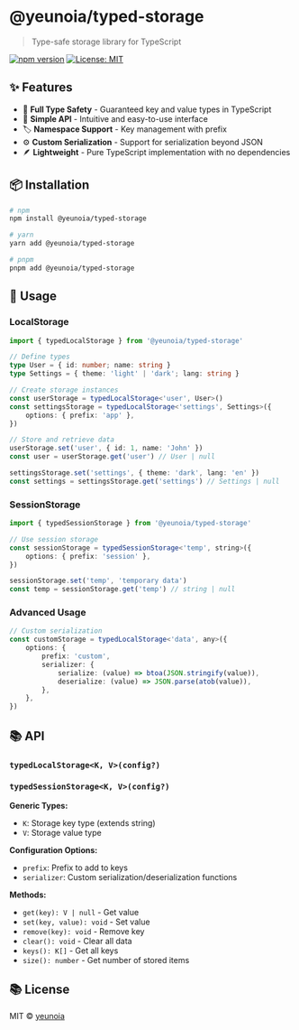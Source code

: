 # @yeunoia/typed-storage

> Type-safe storage library for TypeScript

[![npm version](https://img.shields.io/npm/v/@yeunoia/typed-storage.svg)](https://www.npmjs.com/package/@yeunoia/typed-storage)
[![License: MIT](https://img.shields.io/badge/License-MIT-yellow.svg)](https://opensource.org/licenses/MIT)

## ✨ Features

- 🎯 **Full Type Safety** - Guaranteed key and value types in TypeScript
- 🎯 **Simple API** - Intuitive and easy-to-use interface
- 🏷️ **Namespace Support** - Key management with prefix
- ⚙️ **Custom Serialization** - Support for serialization beyond JSON
- 🪶 **Lightweight** - Pure TypeScript implementation with no dependencies

## 📦 Installation

```bash
# npm
npm install @yeunoia/typed-storage

# yarn
yarn add @yeunoia/typed-storage

# pnpm
pnpm add @yeunoia/typed-storage
```

## 🚀 Usage

### LocalStorage

```typescript
import { typedLocalStorage } from '@yeunoia/typed-storage'

// Define types
type User = { id: number; name: string }
type Settings = { theme: 'light' | 'dark'; lang: string }

// Create storage instances
const userStorage = typedLocalStorage<'user', User>()
const settingsStorage = typedLocalStorage<'settings', Settings>({
	options: { prefix: 'app' },
})

// Store and retrieve data
userStorage.set('user', { id: 1, name: 'John' })
const user = userStorage.get('user') // User | null

settingsStorage.set('settings', { theme: 'dark', lang: 'en' })
const settings = settingsStorage.get('settings') // Settings | null
```

### SessionStorage

```typescript
import { typedSessionStorage } from '@yeunoia/typed-storage'

// Use session storage
const sessionStorage = typedSessionStorage<'temp', string>({
	options: { prefix: 'session' },
})

sessionStorage.set('temp', 'temporary data')
const temp = sessionStorage.get('temp') // string | null
```

### Advanced Usage

```typescript
// Custom serialization
const customStorage = typedLocalStorage<'data', any>({
	options: {
		prefix: 'custom',
		serializer: {
			serialize: (value) => btoa(JSON.stringify(value)),
			deserialize: (value) => JSON.parse(atob(value)),
		},
	},
})
```

## 📚 API

### `typedLocalStorage<K, V>(config?)`

### `typedSessionStorage<K, V>(config?)`

**Generic Types:**

- `K`: Storage key type (extends string)
- `V`: Storage value type

**Configuration Options:**

- `prefix`: Prefix to add to keys
- `serializer`: Custom serialization/deserialization functions

**Methods:**

- `get(key): V | null` - Get value
- `set(key, value): void` - Set value
- `remove(key): void` - Remove key
- `clear(): void` - Clear all data
- `keys(): K[]` - Get all keys
- `size(): number` - Get number of stored items

## 📚 License

MIT © [yeunoia](https://github.com/yeunoia)
